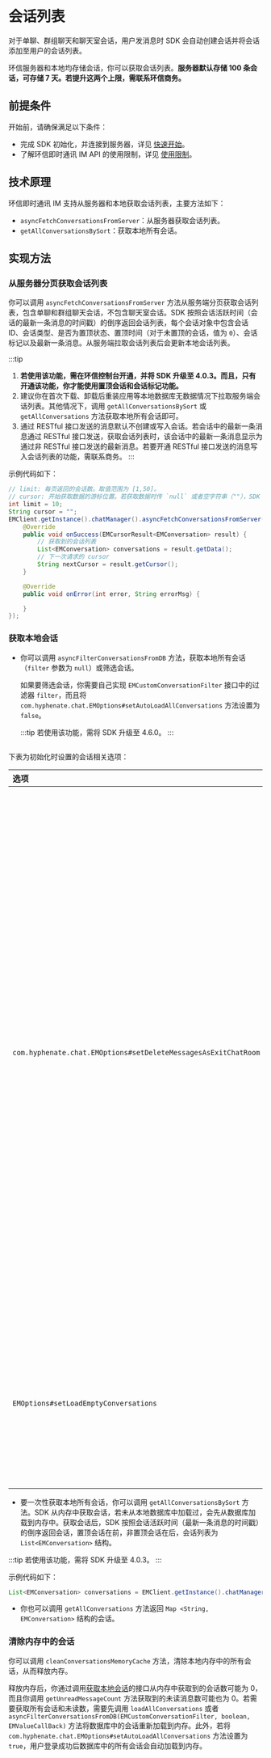 # 会话列表

<Toc />

对于单聊、群组聊天和聊天室会话，用户发消息时 SDK 会自动创建会话并将会话添加至用户的会话列表。

环信服务器和本地均存储会话，你可以获取会话列表。**服务器默认存储 100 条会话，可存储 7 天。若提升这两个上限，需联系环信商务。**

## 前提条件

开始前，请确保满足以下条件：

- 完成 SDK 初始化，并连接到服务器，详见 [快速开始](quickstart.html)。
- 了解环信即时通讯 IM API 的使用限制，详见 [使用限制](/product/limitation.html)。

## 技术原理

环信即时通讯 IM 支持从服务器和本地获取会话列表，主要方法如下：

- `asyncFetchConversationsFromServer`：从服务器获取会话列表。
- `getAllConversationsBySort`：获取本地所有会话。

## 实现方法

### 从服务器分页获取会话列表

你可以调用 `asyncFetchConversationsFromServer` 方法从服务端分页获取会话列表，包含单聊和群组聊天会话，不包含聊天室会话。SDK 按照会话活跃时间（会话的最新一条消息的时间戳）的倒序返回会话列表，每个会话对象中包含会话 ID、会话类型、是否为置顶状态、置顶时间（对于未置顶的会话，值为 `0`）、会话标记以及最新一条消息。从服务端拉取会话列表后会更新本地会话列表。

:::tip
1. **若使用该功能，需在环信控制台开通，并将 SDK 升级至 4.0.3。而且，只有开通该功能，你才能使用置顶会话和会话标记功能。** 
2. 建议你在首次下载、卸载后重装应用等本地数据库无数据情况下拉取服务端会话列表。其他情况下，调用 `getAllConversationsBySort` 或 `getAllConversations` 方法获取本地所有会话即可。
3. 通过 RESTful 接口发送的消息默认不创建或写入会话。若会话中的最新一条消息通过 RESTful 接口发送，获取会话列表时，该会话中的最新一条消息显示为通过非 RESTful 接口发送的最新消息。若要开通 RESTful 接口发送的消息写入会话列表的功能，需联系商务。
:::

示例代码如下：

```java
// limit: 每页返回的会话数。取值范围为 [1,50]。
// cursor: 开始获取数据的游标位置。若获取数据时传 `null` 或者空字符串（""），SDK 从最新活跃的会话开始获取。
int limit = 10;
String cursor = "";
EMClient.getInstance().chatManager().asyncFetchConversationsFromServer(limit, cursor, new EMValueCallBack<EMCursorResult<EMConversation>>() {
    @Override
    public void onSuccess(EMCursorResult<EMConversation> result) {
        // 获取到的会话列表
        List<EMConversation> conversations = result.getData();
        // 下一次请求的 cursor
        String nextCursor = result.getCursor();
    }

    @Override
    public void onError(int error, String errorMsg) {

    }
});
```

### 获取本地会话

- 你可以调用 `asyncFilterConversationsFromDB` 方法，获取本地所有会话（`filter` 参数为 `null`）或筛选会话。

  如果要筛选会话，你需要自己实现 `EMCustomConversationFilter` 接口中的过滤器 `filter`，而且将 `com.hyphenate.chat.EMOptions#setAutoLoadAllConversations` 方法设置为 `false`。

  :::tip
  若使用该功能，需将 SDK 升级至 4.6.0。
  :::

```java

```

下表为初始化时设置的会话相关选项：

 | 选项 | 描述    | 
 | :--------- | :----- |
 | `com.hyphenate.chat.EMOptions#setDeleteMessagesAsExitChatRoom`   | 通过该选项确定获取本地会话时是否返回聊天室会话。默认情况下，只包含单聊和群组聊天会话。<br/> - `true`：离开聊天室时删除该聊天室的所有本地消息，则本地会话列表中不包含聊天室会话。<br/> - `false`：离开聊天室时保留该聊天室的所有本地消息，则本地会话列表中包含聊天室会话。| 
 |`EMOptions#setLoadEmptyConversations` | 获取本地会话时是否包含空会话：<br/> - `true`：返回空会话。<br/> - `false`：不包含空会话。| 

- 要一次性获取本地所有会话，你可以调用 `getAllConversationsBySort` 方法。SDK 从内存中获取会话，若未从本地数据库中加载过，会先从数据库加载到内存中。获取会话后，SDK 按照会话活跃时间（最新一条消息的时间戳）的倒序返回会话，置顶会话在前，非置顶会话在后，会话列表为 `List<EMConversation>` 结构。

:::tip
若使用该功能，需将 SDK 升级至 4.0.3。
:::

示例代码如下：

```java
List<EMConversation> conversations = EMClient.getInstance().chatManager().getAllConversationsBySort();
```

- 你也可以调用 `getAllConversations` 方法返回 `Map <String, EMConversation>` 结构的会话。

### 清除内存中的会话

你可以调用 `cleanConversationsMemoryCache` 方法，清除本地内存中的所有会话，从而释放内存。

释放内存后，你通过调用[获取本地会话](#获取本地会话)的接口从内存中获取到的会话数可能为 0，而且你调用 `getUnreadMessageCount` 方法获取到的未读消息数可能也为 0。若需要获取所有会话和未读数，需要先调用 `loadAllConversations` 或者 `asyncFilterConversationsFromDB(EMCustomConversationFilter, boolean, EMValueCallBack)` 方法将数据库中的会话重新加载到内存。此外，若将 `com.hyphenate.chat.EMOptions#setAutoLoadAllConversations` 方法设置为 `true`，用户登录成功后数据库中的所有会话会自动加载到内存。

```java


```

